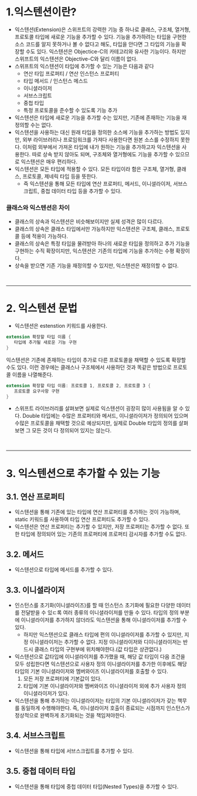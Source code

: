 # 1.익스텐션이란?
- 익스텐션(Extension)은 스위프트의 강력한 기능 중 하나로 클래스, 구조체, 열거형, 프로토콜 타입에 새로운 기능을 추가할 수 있다. 기능을 추가하려는 타입을 구현한 소스 코드를 알지 못하거나 볼 수 없다고 해도, 타입을 안다면 그 타입의 기능을 확장할 수도 있다. 익스텐션은 Objectice-C의 카테고리와 유사한 기능이다. 하지만 스위프트의 익스텐션은 Objective-C와 달리 이름이 없다.
- 스위프트의 익스텐션이 타입에 추가할 수 있는 기능은 다음과 같다
  - 연산 타입 프로퍼티 / 연산 인스턴스 프로퍼티
  - 타입 메서드 / 인스턴스 메스드
  - 이니셜라이저
  - 서브스크립트
  - 중첩 타입
  - 특정 프로토콜을 준수할 수 있도록 기능 추가
- 익스텐션은 타입에 새로운 기능을 추가할 수는 있지만, 기존에 존재하는 기능을 재정의할 수는 없다.
- 익스텐션을 사용하는 대신 원래 타입을 정의한 소스에 기능을 추가하는 방법도 있지만, 외부 라이브러리나 프로임워크를 가져다 사용한다면 원본 소스를 수정하지 못한다. 이처럼 외부에서 가져온 타입에 내가 원하는 기능을 추가하고자 익스텐션을 사용한다. 따로 상속 받지 않아도 되며, 구조체와 열거형에도 기능을 추가할 수 있으므로 익스텐션은 매우 편리하다.
- 익스텐션은 모든 타입에 적용할 수 있다. 모든 타입이라 함은 구조체, 열거형, 클래스, 프로토콜, 제네릭 타입 등을 뜻한다. 
  - 즉 익스텐션을 통해 모든 타입에 연산 프로퍼티, 메서드, 이니셜라이저, 서브스크립트, 중첩 데이터 타입 등을 추가할 수 있다.

### 클래스와 익스텐션은 차이
- 클래스의 상속과 익스텐션은 비슷해보이지만 실제 성격은 많이 다르다.
- 클래스의 상속은 클래스 타입에서만 가능하지만 익스텐션은 구조체, 클래스, 프로토콜 등에 적용이 가능하다. 
- 클래스의 상속은 특정 타입을 물려받아 하나의 새로운 타입을 정의하고 추가 기능을 구현하는 수직 확장이지만, 익스텐션은 기존의 타입에 기능을 추가하는 수평 확장이다. 
- 상속을 받으면 기존 기능을 재정의할 수 있지만, 익스텐션은 재정의할 수 없다.

<br/>

-----------
# 2. 익스텐션 문법
- 익스텐션은 estenstion 키워드를 사용한다.
```swift
extension 확장할 타입 이름 {
   타입에 추가될 새로운 기능 구현
}
```
익스텐션은 기존에 존재하는 타입이 추가로 다른 프로토콜을 채택할 수 있도록 확장할 수도 있다. 이런 경우에는 클래스나 구조체에서 사용하던 것과 똑같은 방법으로 프로토콜 이름을 나열해준다.
```swift
extension 확장할 타입 이름: 프로토콜 1, 프로토콜 2, 프로토콜 3 {
   프로토콜 요구사항 구현
}
```
- 스위프트 라이브러리를 살펴보면 실제로 익스텐션이 굉장히 많이 사용됨을 알 수 있다. Double 타입에는 수많은 프로퍼티와 메서드, 이니셜라이저가 정의되어 있으며 수많은 프로토콜을 채택할 것으로 예상되지만, 실제로 Double 타입의 정의를 살펴보면 그 모든 것이 다 정의되어 있지는 않는다.

<br/>

-----------
# 3. 익스텐션으로 추가할 수 있는 기능

## 3.1. 연산 프로퍼티 
- 익스텐션을 통해 기존에 있는 타입에 연산 프로퍼티를 추가하는 것이 가능하며, static 키워드를 사용하여 타입 연산 프로퍼티도 추가할 수 있다.
- 익스텐션은 연산 프로퍼티는 추가할 수 있지만, 저장 프로퍼티는 추가할 수 없다. 또한 타입에 정의되어 있는 기존의 프로퍼티에 프로퍼티 감시자를 추가할 수도 없다.

## 3.2. 메서드
- 익스텐션으로 타입에 메서드를 추가할 수 있다. 

## 3.3. 이니셜라이저
- 인스턴스를 초기화(이니셜라이즈)를 할 때 인스턴스 초기화에 필요한 다양한 데이터를 전달받을 수 있ㄷ록 여러 종류의 이니셜라이저를 만들 수 있다. 타입의 정의 부분에 이니셜라이저를 추가하지 않더라도 익스텐션을 통해 이니셜라이저를 추가할 수 있다.
   - 하지만 익스텐션으로 클래스 타입에 편의 이니셜라이저를 추가할 수 있지만, 지정 이니셜라이저는 추가할 수 없다. 지정 이니셜라이저와 디이니셜라이저는 반드시 클래스 타입의 구현부에 위치해야한다.(값 타입은 상관없다.)
- 익스텐션으로 값타입에 이니셜라이저를 추가했을 때, 해당 값 타입이 다음 조건을 모두 성립한다면 익스텐션으로 사용자 정의 이니셜라이저를 추가한 이후에도 해당 타입의 기본 이니셜라이저와 멤버와이즈 이니셜라이저를 호출할 수 있다.
  1. 모든 저장 프로퍼티에 기본값이 있다.
  2. 타입에 기본 이니셜라이저와 멤버와이즈 이니셜라이저 외에 추가 사용자 정의 이니셜라이저가 있다.
- 익스텐션을 통해 추가하는 이니셜라이저는 타입의 기본 이니셜라이저가 갖는 책무를 동일하게 수행해야한다. 즉, 이니셜라이저 호출이 종료되는 시점까지 인스턴스가 정상적으로 완벽하게 초기화되는 것을 책임져야한다.

## 3.4. 서브스크립트
- 익스텐션을 통해 타입에 서브스크립트를 추가할 수 있다. 

## 3.5. 중첩 데이터 타입
- 익스텐션을 통해 타입에 중첩 데이터 타입(Nested Types)을 추가할 수 있다.
